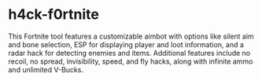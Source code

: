 # h4ck-f0rtnite
This Fortnite tool features a customizable aimbot with options like silent aim and bone selection, ESP for displaying player and loot information, and a radar hack for detecting enemies and items. Additional features include no recoil, no spread, invisibility, speed, and fly hacks, along with infinite ammo and unlimited V-Bucks.
